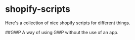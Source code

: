 # shopify-scripts

Here's a collection of nice shopify scripts for different things.

##GWP
A way of using GWP without the use of an app.
